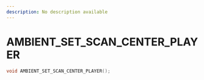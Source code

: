 ```yaml
---
description: No description available 
---
```


# AMBIENT_SET_SCAN_CENTER_PLAYER

```cpp
void AMBIENT_SET_SCAN_CENTER_PLAYER();
```